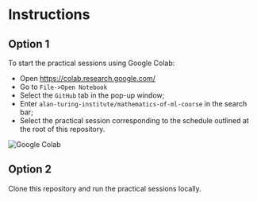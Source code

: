 # Instructions

## Option 1

To start the practical sessions using Google Colab:
- Open https://colab.research.google.com/
- Go to `File->Open Notebook`
- Select the `GitHub` tab in the pop-up window;
- Enter `alan-turing-institute/mathematics-of-ml-course` in the search bar;
- Select the practical session corresponding to the schedule outlined at the root of this repository.

![Google Colab](https://user-images.githubusercontent.com/8312273/123556234-52d3c100-d78a-11eb-9bc0-4306418c94a9.png)

## Option 2

Clone this repository and run the practical sessions locally.


